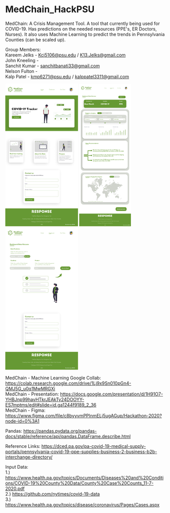# MedChain_HackPSU
MedChain: A Crisis Management Tool. A tool that currently being used for COVID-19. Has predictions on the needed resources (PPE's, ER Doctors, Nurses). It also uses Machine Learning to predict the trends in Pennsylvania Counties (can be scaled up).

Group Members:  
Kareem Jelks - Kcj5106@psu.edu / K13.Jelks@gmail.com  
John Kneeling -   
Sanchit Kumar - sanchitbanati33@gmail.com  
Nelson Fulton -   
Kalp Patel - kmp6271@psu.edu / kalppatel3311@gmail.com  

![alt text](https://github.com/kalpP/MedChain_HackPSU/blob/main/MedChain%20-%20Figma%20designs/medChain_Home.png)
![alt text](https://github.com/kalpP/MedChain_HackPSU/blob/main/MedChain%20-%20Figma%20designs/MedChain_Dashboard1.png)
![alt text](https://github.com/kalpP/MedChain_HackPSU/blob/main/MedChain%20-%20Figma%20designs/MedChain_Dashboard2.png)

MedChain - Machine Learning Google Collab: https://colab.research.google.com/drive/1Lj9x9Sn010pGn4-QMJ5G_u0q1MwMRGXi  
MedChain - Presentation: https://docs.google.com/presentation/d/1H91O7-YHBJnp99havHTkrJEAkTy24DOOYY-ES7mptms/edit#slide=id.ga1244f9189_2_36  
MedChain - Figma: https://www.figma.com/file/c8byyvmPPlnmELj5ugAGup/Hackathon-2020?node-id=0%3A1  

Pandas: https://pandas.pydata.org/pandas-docs/stable/reference/api/pandas.DataFrame.describe.html   

Reference Links:
https://dced.pa.gov/pa-covid-19-medical-supply-portals/pennsylvania-covid-19-ppe-supplies-business-2-business-b2b-interchange-directory/

Input Data:  
1.) https://www.health.pa.gov/topics/Documents/Diseases%20and%20Conditions/COVID-19%20County%20Data/County%20Case%20Counts_11-7-2020.pdf  
2.) https://github.com/nytimes/covid-19-data  
3.) https://www.health.pa.gov/topics/disease/coronavirus/Pages/Cases.aspx  
